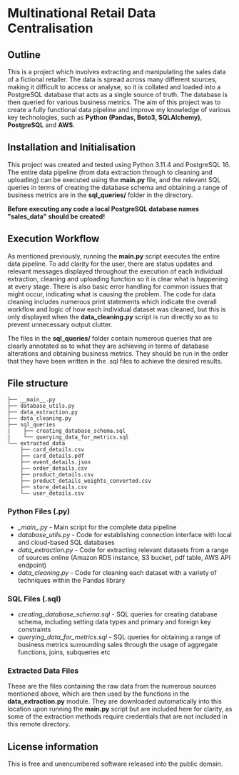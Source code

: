 # Multinational Retail Data Centralisation

## Outline
This is a project which involves extracting and manipulating the sales data of a fictional retailer. The data is spread across many different sources, making it difficult to access or analyse, so it is collated and loaded into a PostgreSQL database that acts as a single source of truth. The database is then queried for various business metrics.
The aim of this project was to create a fully functional data pipeline and improve my knowledge of various key technologies, such as **Python (Pandas, Boto3, SQLAlchemy)**, **PostgreSQL** and **AWS**.

## Installation and Initialisation
This project was created and tested using Python 3.11.4 and PostgreSQL 16. The entire data pipeline (from data extraction through to cleaning and uploading) can be executed using the **__main__.py** file, and the relevant SQL queries in terms of creating the database schema and obtaining a range of business metrics are in the **sql_queries/** folder in the directory. 

**Before executing any code a local PostgreSQL database names "sales_data" should be created!**

## Execution Workflow
As mentioned previously, running the **__main__.py** script executes the entire data pipeline. To add clarity for the user, there are status updates and relevant messages displayed throughout the execution of each individual extraction, cleaning and uploading function so it is clear what is happening at every stage. There is also basic error handling for common issues that might occur, indicating what is causing the problem. The code for data cleaning includes numerous print statements which indicate the overall workflow and logic of how each individual dataset was cleaned, but this is only displayed when the **__data_cleaning.py__** script is run directly so as to prevent unnecessary output clutter.

The files in the **sql_queries/** folder contain numerous queries that are clearly annotated as to what they are achieving in terms of database alterations and obtaining business metrics. They should be run in the order that they have been written in the .sql files to achieve the desired results. 

## File structure
```
├── __main__.py
├── database_utils.py
├── data_extraction.py
├── data_cleaning.py
├── sql_queries
|    ├── creating_database_schema.sql
|    └── querying_data_for_metrics.sql
└── extracted_data
    ├── card_details.csv
    ├── card_details.pdf
    ├── event_details.json
    ├── order_details.csv
    ├── product_details.csv
    ├── product_details_weights_converted.csv
    ├── store_details.csv
    └── user_details.csv

```
### Python Files (.py)
- *\__main\__.py* - Main script for the complete data pipeline
- *database_utils.py* - Code for establishing connection interface with local and cloud-based SQL databases
- *data_extraction.py* - Code for extracting relevant datasets from a range of sources online (Amazon RDS instance, S3 bucket, pdf table, AWS API endpoint)
- *data_cleaning.py* - Code for cleaning each dataset with a variety of techniques within the Pandas library

### SQL Files (.sql)
- *creating_database_schema.sql* - SQL queries for creating database schema, including setting data types and primary and foreign key constraints
- *querying_data_for_metrics.sql* - SQL queries for obtaining a range of business metrics surrounding sales through the usage of aggregate functions, joins, subqueries etc
  
### Extracted Data Files
These are the files containing the raw data from the numerous sources mentioned above, which are then used by the functions in the **data_extraction.py** module. They are downloaded automatically into this location upon running the **__main__.py** script but are included here for clarity, as some of the extraction methods require credentials that are not included in this remote directory.

## License information
This is free and unencumbered software released into the public domain.




